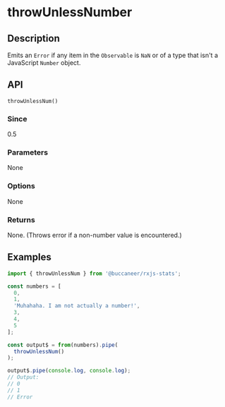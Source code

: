 # throwUnlessNumber

## Description

Emits an `Error` if any item in the `Observable` is `NaN` or of a type that isn't a JavaScript `Number` object.

## API
```
throwUnlessNum()
```

### Since
0.5

### Parameters
None

### Options
None

### Returns
None. (Throws error if a non-number value is encountered.)

## Examples

```javascript
import { throwUnlessNum } from '@buccaneer/rxjs-stats';​

const numbers = [
  0,
  1,
  'Muhahaha. I am not actually a number!',
  3,
  4,
  5
];

const output$ = from(numbers).pipe(
  throwUnlessNum()
);

output$.pipe(console.log, console.log);
// Output:
// 0
// 1
// Error
```

